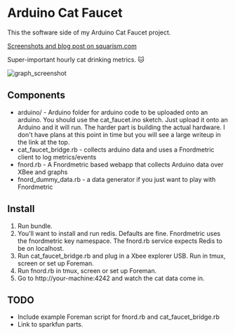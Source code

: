 Arduino Cat Faucet
==================

This the software side of my Arduino Cat Faucet project.

[Screenshots and blog post on squarism.com](http://squarism.com/2011/03/09/arduino-cat-faucet-with-mongodb-and-rails/)

Super-important hourly cat drinking metrics.  :cat:

![graph_screenshot](https://raw.github.com/squarism/cat_faucet/master/cat_faucet_screenshot.png)

Components
------
* arduino/ - Arduino folder for arduino code to be uploaded onto an arduino.  You should use the cat_faucet.ino sketch.  Just upload it onto an Arduino and it will run.  The harder part is building the actual hardware.  I don't have plans at this point in time but you will see a large writeup in the link at the top.
* cat_faucet_bridge.rb - collects arduino data and uses a Fnordmetric client to log metrics/events
* fnord.rb - A Fnordmetric based webapp that collects Arduino data over XBee and graphs
* fnord_dummy_data.rb - a data generator if you just want to play with Fnordmetric

Install
------
1. Run bundle.
1. You'll want to install and run redis.  Defaults are fine.  Fnordmetric uses the fnordmetric key namespace.  The fnord.rb service expects Redis to be on localhost.
1. Run cat_faucet_bridge.rb and plug in a Xbee explorer USB.  Run in tmux, screen or set up Foreman.
1. Run fnord.rb in tmux, screen or set up Foreman.
1. Go to http://your-machine:4242 and watch the cat data come in.



TODO
----
* Include example Foreman script for fnord.rb and cat_faucet_bridge.rb
* Link to sparkfun parts.